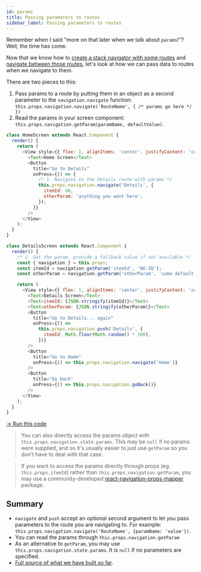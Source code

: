 ```yaml
---
id: params
title: Passing parameters to routes
sidebar_label: Passing parameters to routes
---
```


Remember when I said "more on that later when we talk about `params`!"? Well, the time has come.

Now that we know how to [create a stack navigator with some routes](hello-react-navigation.html) and [navigate between those routes](navigating.html), let's look at how we can pass data to routes when we navigate to them.

There are two pieces to this:

1. Pass params to a route by putting them in an object as a second parameter to the `navigation.navigate` function: `this.props.navigation.navigate('RouteName', { /* params go here */ })`
2. Read the params in your screen component: `this.props.navigation.getParam(paramName, defaultValue)`.

```js
class HomeScreen extends React.Component {
  render() {
    return (
      <View style={{ flex: 1, alignItems: 'center', justifyContent: 'center' }}>
        <Text>Home Screen</Text>
        <Button
          title="Go to Details"
          onPress={() => {
            /* 1. Navigate to the Details route with params */
            this.props.navigation.navigate('Details', {
              itemId: 86,
              otherParam: 'anything you want here',
            });
          }}
        />
      </View>
    );
  }
}

class DetailsScreen extends React.Component {
  render() {
    /* 2. Get the param, provide a fallback value if not available */
    const { navigation } = this.props;
    const itemId = navigation.getParam('itemId', 'NO-ID');
    const otherParam = navigation.getParam('otherParam', 'some default value');

    return (
      <View style={{ flex: 1, alignItems: 'center', justifyContent: 'center' }}>
        <Text>Details Screen</Text>
        <Text>itemId: {JSON.stringify(itemId)}</Text>
        <Text>otherParam: {JSON.stringify(otherParam)}</Text>
        <Button
          title="Go to Details... again"
          onPress={() =>
            this.props.navigation.push('Details', {
              itemId: Math.floor(Math.random() * 100),
            })}
        />
        <Button
          title="Go to Home"
          onPress={() => this.props.navigation.navigate('Home')}
        />
        <Button
          title="Go back"
          onPress={() => this.props.navigation.goBack()}
        />
      </View>
    );
  }
}
```

<a href="https://snack.expo.io/@react-navigation/navigate-with-params-v2" target="blank" class="run-code-button">&rarr; Run this code</a>

> You can also directly access the params object with `this.props.navigation.state.params`. This may be `null` if no params were supplied, and so it's usually easier to just use `getParam` so you don't have to deal with that case.

> If you want to access the params directly through props (eg. `this.props.itemId`) rather than `this.props.navigation.getParam`, you may use a community-developed [react-navigation-props-mapper](https://github.com/vonovak/react-navigation-props-mapper) package.

## Summary

- `navigate` and `push` accept an optional second argument to let you pass parameters to the route you are navigating to. For example: `this.props.navigation.navigate('RouteName', {paramName: 'value'})`.
- You can read the params through `this.props.navigation.getParam`
- As an alternative to `getParam`, you may use `this.props.navigation.state.params`. It is `null` if no parameters are specified.
- [Full source of what we have built so far](https://snack.expo.io/@react-navigation/navigate-with-params-v2).
